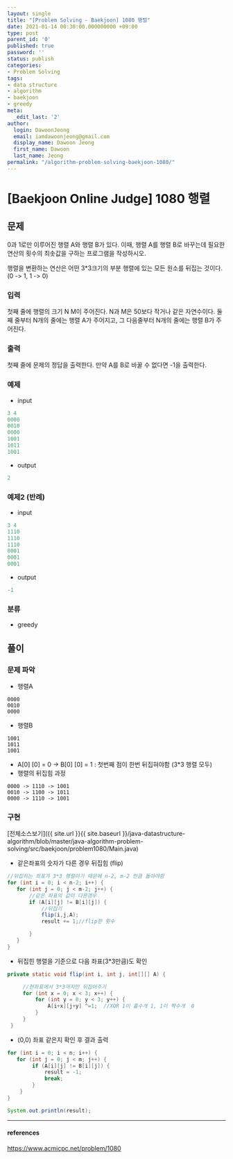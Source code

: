 ```yaml
---
layout: single
title: "[Problem Solving - Baekjoon] 1080 행렬"
date: 2021-01-14 00:30:00.000000000 +09:00
type: post
parent_id: '0'
published: true
password: ''
status: publish
categories:
- Problem Solving
tags:
- data structure
- algorithm
- baekjoon
- greedy
meta:
  _edit_last: '2'
author:
  login: DawoonJeong
  email: iamdawoonjeong@gmail.com
  display_name: Dawoon Jeong
  first_name: Dawoon
  last_name: Jeong
permalink: "/algorithm-problem-solving-baekjoon-1080/"
---
```

# [Baekjoon Online Judge] 1080 행렬

## 문제
0과 1로만 이루어진 행렬 A와 행렬 B가 있다. 이때, 행렬 A를 행렬 B로 바꾸는데 필요한 연산의 횟수의 최솟값을 구하는 프로그램을 작성하시오.

행렬을 변환하는 연산은 어떤 3*3크기의 부분 행렬에 있는 모든 원소를 뒤집는 것이다. (0 -> 1, 1 -> 0)

### 입력
첫째 줄에 행렬의 크기 N M이 주어진다. N과 M은 50보다 작거나 같은 자연수이다. 둘째 줄부터 N개의 줄에는 행렬 A가 주어지고, 그 다음줄부터 N개의 줄에는 행렬 B가 주어진다.

### 출력
첫째 줄에 문제의 정답을 출력한다. 만약 A를 B로 바꿀 수 없다면 -1을 출력한다.

### 예제

- input

```java
3 4
0000
0010
0000
1001
1011
1001
```

- output

```java
2
```


### 예제2 (반례)

- input

```java
3 4
1110
1110
1110
0001
0001
0001
```

- output

```java
-1
```


### 분류
- greedy

## 풀이

### 문제 파악

- 행렬A

```
0000
0010
0000
```

- 행렬B

```
1001
1011
1001
```

- A[0] [0] = 0 -> B[0] [0] = 1 : 첫번째 점이 한번 뒤집혀야함 (3*3 행렬 모두)
- 행렬의 뒤집힘 과정

```
0000 -> 1110 -> 1001
0010 -> 1100 -> 1011
0000 -> 1110 -> 1001
```

### 구현

[전체소스보기]({{ site.url }}{{ site.baseurl }}/java-datastructure-algorithm/blob/master/java-algorithm-problem-solving/src/baekjoon/problem1080/Main.java)

- 같은좌표의 숫자가 다른 경우 뒤집힘 (flip)

```java
//뒤집히는 좌표가 3*3 행렬이기 때문에 n-2, m-2 만큼 돌아야함
for (int i = 0; i < n-2; i++) {
   for (int j = 0; j < m-2; j++) {
       //같은 좌표의 값이 다른경우
       if (A[i][j] != B[i][j]) {
           //뒤집기
           flip(i,j,A);
           result += 1;//flip한 횟수

       }
   }
}
```

- 뒤집힌 행렬을 기준으로 다음 좌표(3*3만큼)도 확인

```java
private static void flip(int i, int j, int[][] A) {

     //현좌표에서 3*3까지만 뒤집어주기
     for (int x = 0; x < 3; x++) {
         for (int y = 0; y < 3; y++) {
             A[i+x][j+y] ^=1;  //XOR 1이 홀수개 1, 1이 짝수개  0
         }
     }
 }
```

- (0,0) 좌표 같은지 확인 후 결과 출력 

```java
for (int i = 0; i < n; i++) {
   for (int j = 0; j < m; j++) {
        if (A[i][j] != B[i][j]) {
            result = -1;
            break;
        }
    }
}

System.out.println(result);
```

---

#### references
<https://www.acmicpc.net/problem/1080>

